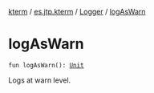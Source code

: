 [kterm](../../index.md) / [es.jtp.kterm](../index.md) / [Logger](index.md) / [logAsWarn](./log-as-warn.md)

# logAsWarn

`fun logAsWarn(): `[`Unit`](https://kotlinlang.org/api/latest/jvm/stdlib/kotlin/-unit/index.html)

Logs at warn level.

